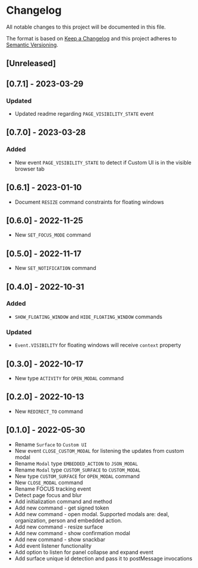 # Changelog

All notable changes to this project will be documented in this file.

The format is based on [Keep a Changelog](http://keepachangelog.com/en/1.0.0/)
and this project adheres to [Semantic Versioning](http://semver.org/spec/v2.0.0.html).

## [Unreleased]

## [0.7.1] - 2023-03-29

### Updated

- Updated readme regarding `PAGE_VISIBILITY_STATE` event

## [0.7.0] - 2023-03-28

### Added

- New event `PAGE_VISIBILITY_STATE` to detect if Custom UI is in the visible browser tab

## [0.6.1] - 2023-01-10

- Document `RESIZE` command constraints for floating windows

## [0.6.0] - 2022-11-25

- New `SET_FOCUS_MODE` command

## [0.5.0] - 2022-11-17

- New `SET_NOTIFICATION` command

## [0.4.0] - 2022-10-31

### Added

- `SHOW_FLOATING_WINDOW` and `HIDE_FLOATING_WINDOW` commands

### Updated

- `Event.VISIBILITY` for floating windows will receive `context` property

## [0.3.0] - 2022-10-17

- New type `ACTIVITY` for `OPEN_MODAL` command

## [0.2.0] - 2022-10-13

- New `REDIRECT_TO` command

## [0.1.0] - 2022-05-30

- Rename `Surface` to `Custom UI`
- New event `CLOSE_CUSTOM_MODAL` for listening the updates from custom modal
- Rename `Modal` type `EMBEDDED_ACTION` to `JSON_MODAL`
- Rename `Modal` type `CUSTOM_SURFACE` to `CUSTOM_MODAL`
- New type `CUSTOM_SURFACE` for `OPEN_MODAL` command
- New `CLOSE_MODAL` command
- Rename FOCUS tracking event
- Detect page focus and blur
- Add initialization command and method
- Add new command - get signed token
- Add new command - open modal. Supported modals are: deal, organization, person and embedded action.
- Add new command - resize surface
- Add new command - show confirmation modal
- Add new command - show snackbar
- Add event listener functionality
- Add option to listen for panel collapse and expand event
- Add surface unique id detection and pass it to postMessage invocations
